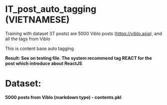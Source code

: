 # IT_post_auto_tagging (VIETNAMESE)

Training with dataset (IT posts) are 5000 Viblo posts (https://viblo.asia), and all the tags from Viblo

This is content base auto tagging

<b> Result: <b>
See on testing file. The system recommend tag REACT for the post which introduce about ReactJS
  

# Dataset:
5000 posts from Viblo (markdown type) - contents.pkl
